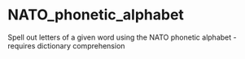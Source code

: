 # NATO_phonetic_alphabet
Spell out letters of a given word using the NATO phonetic alphabet - requires dictionary comprehension
